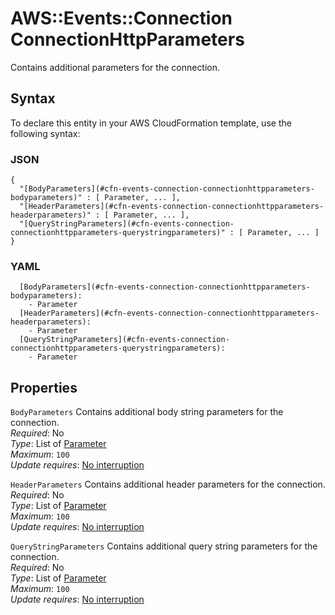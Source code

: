 # AWS::Events::Connection ConnectionHttpParameters<a name="aws-properties-events-connection-connectionhttpparameters"></a>

Contains additional parameters for the connection\.

## Syntax<a name="aws-properties-events-connection-connectionhttpparameters-syntax"></a>

To declare this entity in your AWS CloudFormation template, use the following syntax:

### JSON<a name="aws-properties-events-connection-connectionhttpparameters-syntax.json"></a>

```
{
  "[BodyParameters](#cfn-events-connection-connectionhttpparameters-bodyparameters)" : [ Parameter, ... ],
  "[HeaderParameters](#cfn-events-connection-connectionhttpparameters-headerparameters)" : [ Parameter, ... ],
  "[QueryStringParameters](#cfn-events-connection-connectionhttpparameters-querystringparameters)" : [ Parameter, ... ]
}
```

### YAML<a name="aws-properties-events-connection-connectionhttpparameters-syntax.yaml"></a>

```
  [BodyParameters](#cfn-events-connection-connectionhttpparameters-bodyparameters): 
    - Parameter
  [HeaderParameters](#cfn-events-connection-connectionhttpparameters-headerparameters): 
    - Parameter
  [QueryStringParameters](#cfn-events-connection-connectionhttpparameters-querystringparameters): 
    - Parameter
```

## Properties<a name="aws-properties-events-connection-connectionhttpparameters-properties"></a>

`BodyParameters`  <a name="cfn-events-connection-connectionhttpparameters-bodyparameters"></a>
Contains additional body string parameters for the connection\.  
*Required*: No  
*Type*: List of [Parameter](aws-properties-events-connection-parameter.md)  
*Maximum*: `100`  
*Update requires*: [No interruption](https://docs.aws.amazon.com/AWSCloudFormation/latest/UserGuide/using-cfn-updating-stacks-update-behaviors.html#update-no-interrupt)

`HeaderParameters`  <a name="cfn-events-connection-connectionhttpparameters-headerparameters"></a>
Contains additional header parameters for the connection\.  
*Required*: No  
*Type*: List of [Parameter](aws-properties-events-connection-parameter.md)  
*Maximum*: `100`  
*Update requires*: [No interruption](https://docs.aws.amazon.com/AWSCloudFormation/latest/UserGuide/using-cfn-updating-stacks-update-behaviors.html#update-no-interrupt)

`QueryStringParameters`  <a name="cfn-events-connection-connectionhttpparameters-querystringparameters"></a>
Contains additional query string parameters for the connection\.  
*Required*: No  
*Type*: List of [Parameter](aws-properties-events-connection-parameter.md)  
*Maximum*: `100`  
*Update requires*: [No interruption](https://docs.aws.amazon.com/AWSCloudFormation/latest/UserGuide/using-cfn-updating-stacks-update-behaviors.html#update-no-interrupt)
